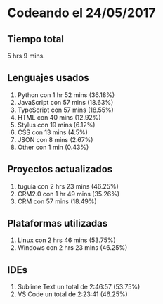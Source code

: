 # Codeando el 24/05/2017

## Tiempo total
5 hrs 9 mins.

## Lenguajes usados
1. Python con 1 hr 52 mins (36.18%)
1. JavaScript con 57 mins (18.63%)
1. TypeScript con 57 mins (18.55%)
1. HTML con 40 mins (12.92%)
1. Stylus con 19 mins (6.12%)
1. CSS con 13 mins (4.5%)
1. JSON con 8 mins (2.67%)
1. Other con 1 min (0.43%)

## Proyectos actualizados
1. tuguia con 2 hrs 23 mins (46.25%)
1. CRM2.0 con 1 hr 49 mins (35.26%)
1. CRM con 57 mins (18.49%)

## Plataformas utilizadas
1. Linux con 2 hrs 46 mins (53.75%)
1. Windows con 2 hrs 23 mins (46.25%)

## IDEs
1. Sublime Text un total de 2:46:57 (53.75%)
1. VS Code un total de 2:23:41 (46.25%)
